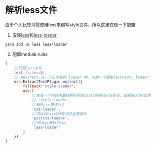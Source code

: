 # 解析less文件

由于个人比较习惯使用less来编写style文件，所以这里在做一下配置

1. 安装[less](http://lesscss.org/)和[less-loader](https://github.com/webpack-contrib/less-loader)

```
yarn add -D less less-loader
```

2. 配置module.rules

```js
{
    //匹配less文件
    test:/\.less$/,
    // #extract,从一个已存在的 loader 中，创建一个提取(extract) loader
    use:ExtractTextPlugin.extract({
        fallback:"style-loader",
        use:[
            //生成一个内容为最终解析完的css代码的style标签，放到head标签里
            // 'style-loader',
            //解析css模块引入
            'css-loader',
            //可以对css进行样式补全等操作
            'postcss-loader',
            //将less解析为css
            'less-loader'
        ]
    })
}
```